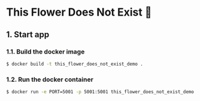 # This Flower Does Not Exist 🌸


## 1. Start app

### 1.1. Build the docker image

```bash
$ docker build -t this_flower_does_not_exist_demo .
```

### 1.2. Run the docker container

```bash
$ docker run -e PORT=5001 -p 5001:5001 this_flower_does_not_exist_demo
```